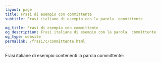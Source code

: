 ```yaml
---
layout: page
title: Frasi di esempio con committente 
subtitle: Frasi italiane di esempio con la parola  committente

og_title: Frasi di esempio con committente 
og_description: Frasi italiane di esempio con la parola  committente
og_type: website
permalink: /frasi/c/committente.html
---
```


Frasi italiane di esempio contenenti la parola committente:


